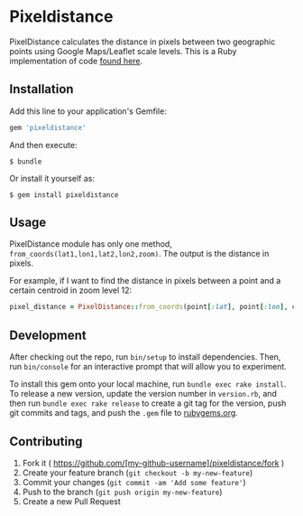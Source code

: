 # Pixeldistance

PixelDistance calculates the distance in pixels between two geographic points using Google Maps/Leaflet scale levels.
This is a Ruby implementation of code [found here](http://www.appelsiini.net/2008/introduction-to-marker-clustering-with-google-maps).

## Installation

Add this line to your application's Gemfile:

```ruby
gem 'pixeldistance'
```

And then execute:

    $ bundle

Or install it yourself as:

    $ gem install pixeldistance

## Usage

PixelDistance module has only one method, `from_coords(lat1,lon1,lat2,lon2,zoom)`. The output is the distance in pixels.

For example, if I want to find the distance in pixels between a point and a certain centroid in zoom level 12:
```ruby
pixel_distance = PixelDistance::from_coords(point[:lat], point[:lon], centroid[:lat], centroid[:lon], 12)
```

## Development

After checking out the repo, run `bin/setup` to install dependencies. Then, run `bin/console` for an interactive prompt that will allow you to experiment.

To install this gem onto your local machine, run `bundle exec rake install`. To release a new version, update the version number in `version.rb`, and then run `bundle exec rake release` to create a git tag for the version, push git commits and tags, and push the `.gem` file to [rubygems.org](https://rubygems.org).

## Contributing

1. Fork it ( https://github.com/[my-github-username]/pixeldistance/fork )
2. Create your feature branch (`git checkout -b my-new-feature`)
3. Commit your changes (`git commit -am 'Add some feature'`)
4. Push to the branch (`git push origin my-new-feature`)
5. Create a new Pull Request
